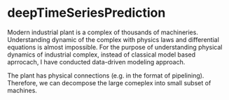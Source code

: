 # deepTimeSeriesPrediction

Modern industrial plant is a complex of thousands of machineries. Understanding dynamic of the complex with physics laws and differential equations is almost impossible. For the purpose of understanding physical dynamics of industrial complex, instead of classical model based aprrocach, I have conducted data-driven modeling approach.

The plant has physical connections (e.g. in the format of pipelining). Therefore, we can decompose the large comeplex into small subset of machines.


